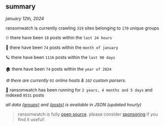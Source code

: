 
## summary
_january 12th, 2024_

ransomwatch is currently crawling `319` sites belonging to `170` unique groups

⏲ there have been `18` posts within the `last 24 hours`

🦈 there have been `74` posts within the `month of january`

🪐 there have been `1116` posts within the `last 90 days`

🏚 there have been `74` posts within the `year of 2024`

_⚙️ there are currently `91` online hosts & `102` custom parsers._

🦕 ransomwatch has been running for `2 years, 4 months and 5 days` and indexed `9531` posts

_all data  [(groups)](http://ransomwhat.telemetry.ltd/groups) and [(posts)](http://ransomwhat.telemetry.ltd/posts) is available in JSON (updated hourly)_

> ransomwatch is fully [open source](https://github.com/joshhighet/ransomwatch#ransomwatch--). please consider [sponsoring](https://github.com/sponsors/joshhighet) if you find it useful!
